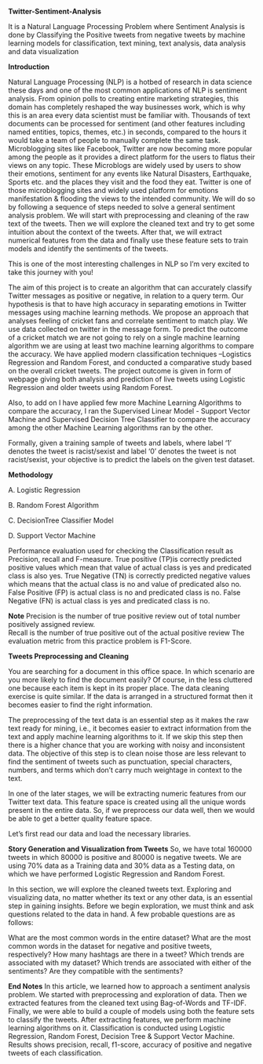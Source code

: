**Twitter-Sentiment-Analysis**

It is a Natural Language Processing Problem where Sentiment Analysis is done by Classifying the Positive tweets from negative tweets by machine learning models for classification, text mining, text analysis, data analysis and data visualization

**Introduction**

Natural Language Processing (NLP) is a hotbed of research in data science these days and one of the most common applications of NLP is sentiment analysis. From opinion polls to creating entire marketing strategies, this domain has completely reshaped the way businesses work, which is why this is an area every data scientist must be familiar with.
Thousands of text documents can be processed for sentiment (and other features including named entities, topics, themes, etc.) in seconds, compared to the hours it would take a team of people to manually complete the same task.
Microblogging sites like Facebook, Twitter are now becoming more popular among the people as it provides a direct platform for the users to flatus their views on any topic. These Microblogs are widely used by users to show their emotions, sentiment for any events like Natural Disasters, Earthquake, Sports etc. and the places they visit and the food they eat. Twitter is one of those microblogging sites and widely used platform for emotions manifestation & flooding the views to the intended community.
We will do so by following a sequence of steps needed to solve a general sentiment analysis problem. We will start with preprocessing and cleaning of the raw text of the tweets. Then we will explore the cleaned text and try to get some intuition about the context of the tweets. After that, we will extract numerical features from the data and finally use these feature sets to train models and identify the sentiments of the tweets.

This is one of the most interesting challenges in NLP so I’m very excited to take this journey with you!

The aim of this project is to create an algorithm that can accurately classify Twitter messages as positive or negative, in relation to a query term. Our 
hypothesis is that to have high accuracy in separating emotions in Twitter messages using machine learning methods. We propose an approach that analyses feeling of 
cricket fans and correlate sentiment to match play. We use data collected on twitter in the message form. To predict the outcome of a cricket match we are not going to rely on a single machine learning algorithm we are using at least two machine learning algorithms to compare the accuracy. We have applied modern classification techniques –Logistics Regression and Random Forest, and conducted a comparative study based on the overall cricket tweets. The project outcome is given in form of webpage giving both analysis and prediction of live tweets using Logistic Regression and older tweets using Random Forest. 

Also, to add on I have applied few more Machine Learning Algorithms to compare the accuracy, I ran the Supervised Linear Model - Support Vector Machine and Supervised Decision Tree Classifier to compare the accuracy among the other Machine Learning algorithms ran by the other. 

Formally, given a training sample of tweets and labels, where label ‘1’ denotes the tweet is racist/sexist and label ‘0’ denotes the tweet is not racist/sexist, your objective is to predict the labels on the given test dataset.

**Methodology**

A. Logistic Regression 

B. Random Forest Algorithm

C. DecisionTree Classifier Model

D. Support Vector Machine

 Performance evaluation used for checking the Classification result as Precision, recall and F-measure. 
True positive (TP)is correctly predicted positive values which mean that value of actual class is yes and predicated class is also yes. True Negative (TN) is correctly predicted negative values which means that the actual class is no and value of predicated also no. False Positive (FP) is actual class is no and predicated class is no. False Negative (FN) is actual class is yes and predicated class is no. 

**Note** 
Precision is the number of true positive review out of total number positively assigned review.  
Recall is the number of true positive out of the actual positive review
The evaluation metric from this practice problem is F1-Score.

**Tweets Preprocessing and Cleaning**

You are searching for a document in this office space. In which scenario are you more likely to find the document easily? Of course, in the less cluttered one because each item is kept in its proper place. The data cleaning exercise is quite similar. If the data is arranged in a structured format then it becomes easier to find the right information.

The preprocessing of the text data is an essential step as it makes the raw text ready for mining, i.e., it becomes easier to extract information from the text and apply machine learning algorithms to it. If we skip this step then there is a higher chance that you are working with noisy and inconsistent data. The objective of this step is to clean noise those are less relevant to find the sentiment of tweets such as punctuation, special characters, numbers, and terms which don’t carry much weightage in context to the text.

In one of the later stages, we will be extracting numeric features from our Twitter text data. This feature space is created using all the unique words present in the entire data. So, if we preprocess our data well, then we would be able to get a better quality feature space.

Let’s first read our data and load the necessary libraries.

**Story Generation and Visualization from Tweets**
So, we have total 160000 tweets in which 80000 is positive and 80000 is negative tweets. We are using 70% data as a Training data and 30% data as a Testing data, on which we have performed Logistic Regression and Random Forest.

In this section, we will explore the cleaned tweets text. Exploring and visualizing data, no matter whether its text or any other data, is an essential step in gaining insights. Before we begin exploration, we must think and ask questions related to the data in hand. A few probable questions are as follows:

What are the most common words in the entire dataset? What are the most common words in the dataset for negative and positive tweets, respectively? How many hashtags are there in a tweet? Which trends are associated with my dataset? Which trends are associated with either of the sentiments? Are they compatible with the sentiments?

**End Notes**
In this article, we learned how to approach a sentiment analysis problem. We started with preprocessing and exploration of data. Then we extracted features from the cleaned text using Bag-of-Words and TF-IDF. Finally, we were able to build a couple of models using both the feature sets to classify the tweets. 
After extracting features, we perform machine learning algorithms on it. Classification is conducted using Logistic Regression, Random Forest, Decision Tree & Support Vector Machine. Results shows precision, recall, f1-score, accuracy of positive and negative tweets of each classification.


